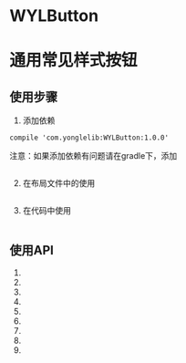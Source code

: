 # WYLButton

# 通用常见样式按钮

## 使用步骤
1. 添加依赖
```
compile 'com.yonglelib:WYLButton:1.0.0'
```
注意：如果添加依赖有问题请在gradle下，添加
```

```
2. 在布局文件中的使用
```

```
3. 在代码中使用
```

```
## 使用API
1. 
2.
3. 
4. 
5. 
6. 
7. 
8. 
9. 
